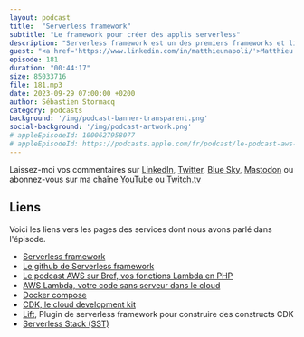 ```yaml
---
layout: podcast
title:  "Serverless framework"
subtitle: "Le framework pour créer des applis serverless"
description: "Serverless framework est un des premiers frameworks et ligne de commande qui a permi et qui permet toujours de simplifier la création de fonctions sur Lambda. Dans cet épisode, nous epxliquons pourquoi utiliser Serverless framework et comment bien débuter dans le monde sans serveurs. Pour aller plus loin, découvrez les plugins de la ligne de commande qui permettent de réaliser des actions complémentaires lors du développement, test, ou déploiements de vos vos fonctions. On y parle aussi de Lift, ce plugin qui permet de marrier du code CDK et le projet serverless. "
guest: "<a href='https://www.linkedin.com/in/matthieunapoli/'>Matthieu Napoli</a>, créateur de Bref, consultant et <a href='https://aws.amazon.com/developer/community/heroes/matthieu-napoli/'>AWS Hero</a>."
episode: 181
duration: "00:44:17"
size: 85033716
file: 181.mp3
date: 2023-09-29 07:00:00 +0200
author: Sébastien Stormacq
category: podcasts
background: '/img/podcast-banner-transparent.png'
social-background: '/img/podcast-artwork.png'
# appleEpisodeId: 1000627958077
# appleEpisodeId: https://podcasts.apple.com/fr/podcast/le-podcast-aws-en-français/id1452118442
---
```


Laissez-moi vos commentaires sur [LinkedIn](https://www.linkedin.com/in/sebastienstormacq/), [Twitter](https://twitter.com/sebsto), [Blue Sky](https://bsky.app/profile/sebsto.bsky.social), [Mastodon](https://awscommunity.social/@sebsto) ou abonnez-vous sur ma chaîne [YouTube](https://www.youtube.com/sebsto) ou [Twitch.tv](https://www.twitch.tv/sebAWS)

## Liens

Voici les liens vers les pages des services dont nous avons parlé dans l'épisode.

- [Serverless framework](https://www.serverless.com)
- [Le github de Serverless framework](https://github.com/serverless/serverless)
- [Le podcast AWS sur Bref, vos fonctions Lambda en PHP](https://stormacq.com/podcasts/episode_171/index.html)
- [AWS Lambda, votre code sans serveur dans le cloud](https://aws.amazon.com/lambda)
- [Docker compose](https://docs.docker.com/compose/)
- [CDK, le cloud development kit](https://aws.amazon.com/cdk/)
- [Lift](https://github.com/getlift/lift), Plugin de serverless framework pour construire des constructs CDK 
- [Serverless Stack (SST)](https://sst.dev/)